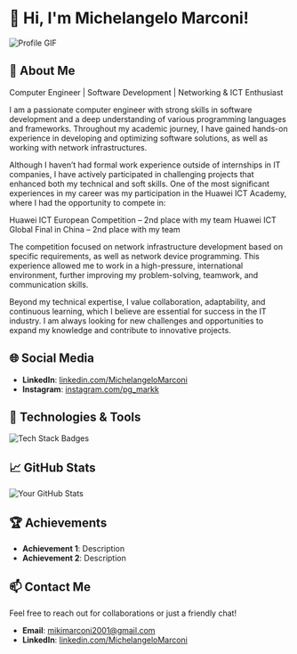 # 👋 Hi, I'm Michelangelo Marconi!

![Profile GIF](URL_to_your_profile_gif)

## 🚀 About Me

Computer Engineer | Software Development | Networking & ICT Enthusiast

I am a passionate computer engineer with strong skills in software development and a deep understanding of various programming languages and frameworks. Throughout my academic journey, I have gained hands-on experience in developing and optimizing software solutions, as well as working with network infrastructures.

Although I haven’t had formal work experience outside of internships in IT companies, I have actively participated in challenging projects that enhanced both my technical and soft skills. One of the most significant experiences in my career was my participation in the Huawei ICT Academy, where I had the opportunity to compete in:

Huawei ICT European Competition – 2nd place with my team
Huawei ICT Global Final in China – 2nd place with my team

The competition focused on network infrastructure development based on specific requirements, as well as network device programming. This experience allowed me to work in a high-pressure, international environment, further improving my problem-solving, teamwork, and communication skills.

Beyond my technical expertise, I value collaboration, adaptability, and continuous learning, which I believe are essential for success in the IT industry. I am always looking for new challenges and opportunities to expand my knowledge and contribute to innovative projects.

## 🌐 Social Media

- **LinkedIn**: [linkedin.com/MichelangeloMarconi](https://www.linkedin.com/in/michelangelo-marconi-9128942bb/)
- **Instagram**: [instagram.com/pg_markk](https://www.instagram.com/pg_markk/)

## 🔧 Technologies & Tools

![Tech Stack Badges](URL_to_your_tech_stack_badges)

## 📈 GitHub Stats

![Your GitHub Stats](URL_to_your_github_stats_image)

## 🏆 Achievements

- **Achievement 1**: Description
- **Achievement 2**: Description

## 📫 Contact Me

Feel free to reach out for collaborations or just a friendly chat!

- **Email**: [mikimarconi2001@gmail.com](mailto:mikimarconi2001@gmail.com)
- **LinkedIn**: [linkedin.com/MichelangeloMarconi](https://www.linkedin.com/in/michelangelo-marconi-9128942bb/)
